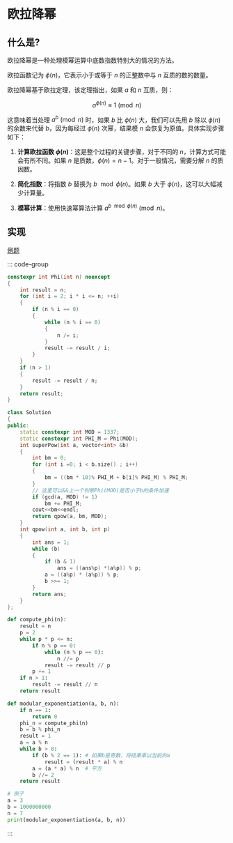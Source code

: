 # 欧拉降幂


## 什么是?

欧拉降幂是一种处理模幂运算中底数指数特别大的情况的方法。

欧拉函数记为 $\phi(n)$，它表示小于或等于 $n$ 的正整数中与 $n$ 互质的数的数量。


欧拉降幂基于欧拉定理，该定理指出，如果 $a$ 和 $n$ 互质，则：

$$a^{\phi(n)} \equiv 1 \pmod{n}$$

这意味着当处理 $a^b \pmod{n}$ 时，如果 $b$ 比 $\phi(n)$ 大，我们可以先用 $b$ 除以 $\phi(n)$ 的余数来代替 $b$，因为每经过 $\phi(n)$ 次幂，结果模 $n$ 会恢复为原值。具体实现步骤如下：

1. **计算欧拉函数 $\phi(n)$**：这是整个过程的关键步骤，对于不同的 $n$，计算方式可能会有所不同。如果 $n$ 是质数，$\phi(n) = n - 1$。对于一般情况，需要分解 $n$ 的质因数。

2. **简化指数**：将指数 $b$ 替换为 $b \mod \phi(n)$。如果 $b$ 大于 $\phi(n)$，这可以大幅减少计算量。

3. **模幂计算**：使用快速幂算法计算 $a^{b \mod \phi(n)} \pmod{n}$。


## 实现


[例题](https://leetcode.cn/problems/super-pow/description/)

::: code-group


```cpp
constexpr int Phi(int n) noexcept
{
    int result = n;
    for (int i = 2; i * i <= n; ++i)
    {
        if (n % i == 0)
        {
            while (n % i == 0)
            {
                n /= i;
            }
            result -= result / i;
        }
    }
    if (n > 1)
    {
        result -= result / n;
    }
    return result;
}

class Solution
{
public:
    static constexpr int MOD = 1337;
    static constexpr int PHI_M = Phi(MOD);
    int superPow(int a, vector<int> &b)
    {
        int bm = 0;
        for (int i =0; i < b.size() ; i++)
        {
            bm = ((bm * 10)% PHI_M + b[i]% PHI_M) % PHI_M;
        }
        // 这里可以&&上一个判断Phi(MOD)是否小于b的条件加速
        if (gcd(a, MOD) != 1)
            bm += PHI_M;
        cout<<bm<<endl;
        return qpow(a, bm, MOD);
    }
    int qpow(int a, int b, int p)
    {
        int ans = 1;
        while (b)
        {
            if (b & 1)
                ans = ((ans%p) *(a%p)) % p;
            a = ((a%p) * (a%p)) % p;
            b >>= 1;
        }
        return ans;
    }
};
```


```python
def compute_phi(n):
    result = n
    p = 2
    while p * p <= n:
        if n % p == 0:
            while (n % p == 0):
                n //= p
            result -= result // p
        p += 1
    if n > 1:
        result -= result // n
    return result

def modular_exponentiation(a, b, n):
    if n == 1:
        return 0
    phi_n = compute_phi(n)
    b = b % phi_n
    result = 1
    a = a % n
    while b > 0:
        if (b % 2 == 1): # 如果b是奇数，将结果乘以当前的a
            result = (result * a) % n
        a = (a * a) % n  # 平方
        b //= 2
    return result

# 例子
a = 3
b = 1000000000
n = 7
print(modular_exponentiation(a, b, n))
```


:::

